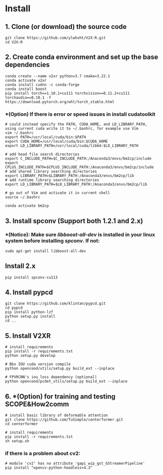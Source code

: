
# Install
## 1. Clone (or download) the source code 
```
git clone https://github.com/ylwhxht/V2X-R.git
cd V2X-R
```
 
## 2. Create conda environment and set up the base dependencies
```
conda create --name v2xr python=3.7 cmake=3.22.1
conda activate v2xr
conda install cudnn -c conda-forge
conda install boost
pip install torch==1.10.1+cu111 torchvision==0.11.2+cu111 torchaudio==0.10.1 -f https://download.pytorch.org/whl/torch_stable.html
```

### *(Option) If there is error or speed issues in install cudatoolkit
```
# could instead specify the PATH, CUDA_HOME, and LD_LIBRARY_PATH, using current cuda write it to ~/.bashrc, for example use Vim
vim ~/.bashrc
export PATH=/usr/local/cuda/bin:$PATH
export CUDA_HOME=/usr/local/cuda/bin:$CUDA_HOME
export LD_LIBRARY_PATH=/usr/local/cuda/lib64:$LD_LIBRARY_PATH

# add head file search directories 
export C_INCLUDE_PATH=$C_INCLUDE_PATH:/Anaconda3/envs/bm2cp/include
export CPLUS_INCLUDE_PATH=$CPLUS_INCLUDE_PATH:/Anaconda3/envs/bm2cp/include
# add shared library searching directories
export LIBRARY_PATH=$LIBRARY_PATH:/Anaconda3/envs/bm2cp/lib
# add runtime library searching directories
export LD_LIBRARY_PATH=$LD_LIBRARY_PATH:/Anaconda3/envs/bm2cp/lib

# go out of Vim and activate it in current shell
source ~/.bashrc

conda activate bm2cp
```

## 3. Install spconv (Support both 1.2.1 and 2.x)

### *(Notice): Make sure *libboost-all-dev* is installed in your linux system before installing *spconv*. If not:
```
sudo apt-get install libboost-all-dev
```

## Install 2.x
```
pip install spconv-cu113
```

## 4. Install pypcd
```
git clone https://github.com/klintan/pypcd.git
cd pypcd
pip install python-lzf
python setup.py install
cd ..
```

## 5. Install V2XR
```
# install requirements
pip install -r requirements.txt
python setup.py develop

# Bbx IOU cuda version compile
python opencood/utils/setup.py build_ext --inplace

# FPVRCNN's iou_loss dependency (optional)
python opencood/pcdet_utils/setup.py build_ext --inplace
```

## 6. *(Option) for training and testing SCOPE&How2comm
```
# install basic library of deformable attention
git clone https://github.com/TuSimple/centerformer.git
cd centerformer

# install requirements
pip install -r requirements.txt
sh setup.sh
```

### if there is a problem about cv2:
```
# module 'cv2' has no attribute 'gapi_wip_gst_GStreamerPipeline'
pip install "opencv-python-headless<4.3"
```



